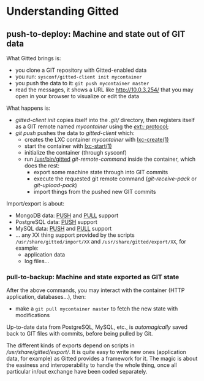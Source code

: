 # Understanding Gitted

## push-to-deploy: Machine and state out of GIT data

What Gitted brings is:
* you clone a GIT repository with Gitted-enabled data
* you run: ``` sysconf/gitted-client init mycontainer ```
* you push the data to it: ``` git push mycontainer master ```
* read the messages, it shows a URL like http://10.0.3.254/ that you
  may open in your browser to visualize or edit the data

What happens is:
* _gitted-client init_ copies itself into the _.git/_ directory, then
  registers itself as a GIT remote named _mycontainer_ using the
  [_ext::_ protocol](http://git-scm.com/docs/git-remote-ext);
* _git push_ pushes the data to _gitted-client_ which:
    * creates the LXC container _mycontainer_ with
      [lxc-create(1)](http://lxc.sourceforge.net/man/lxc-create.html)
    * start the container with
      [lxc-start(1)](http://lxc.sourceforge.net/man/lxc-start.html)
    * initialize the container (through sysconf)
    * run [/usr/bin/gitted](tree/usr/bin/gitted) _git-remote-command_
      inside the container, which does the rest:
        * export some machine state through into GIT commits
        * execute the requested git remote command (_git-receive-pack_
          or _git-upload-pack_)
        * import things from the pushed new GIT commits


Import/export is about:
* MongoDB data:
  [PUSH](tree/usr/share/gitted/import/mongodb) and
  [PULL](tree/usr/share/gitted/export/mongodb) support
* PostgreSQL data:
  [PUSH](tree/usr/share/gitted/import/postgresql) support
* MySQL data:
  [PUSH](tree/usr/share/gitted/import/mysql) and
  [PULL](tree/usr/share/gitted/export/mysql) support
 * ... any XX thing support provided by the scripts
   ```/usr/share/gitted/import/XX``` and
   ```/usr/share/gitted/export/XX```, for example:
     * application data
     * log files...


### pull-to-backup: Machine and state exported as GIT state

After the above commands, you may interact with the container (HTTP
application, databases...), then:
* make a ``` git pull mycontainer master ``` to fetch the new state
  with modifications

Up-to-date data from PostgreSQL, MySQL, etc., is _automagically_ saved
back to GIT files with commits, before being pulled by Git.

The different kinds of exports depend on scripts in
_/usr/share/gitted/export/_. It is quite easy to write new ones
(application data, for example) as Gitted provides a framework for
it. The magic is about the easiness and interoperability to handle the
whole thing, once all particular in/out exchange have been coded
separately.
